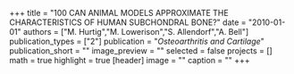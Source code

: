 +++
title = "100 CAN ANIMAL MODELS APPROXIMATE THE CHARACTERISTICS OF HUMAN SUBCHONDRAL BONE?"
date = "2010-01-01"
authors = ["M. Hurtig","M. Lowerison","S. Allendorf","A. Bell"]
publication_types = ["2"]
publication = "_Osteoarthritis and Cartilage_"
publication_short = ""
image_preview = ""
selected = false
projects = []
math = true
highlight = true
[header]
image = ""
caption = ""
+++

